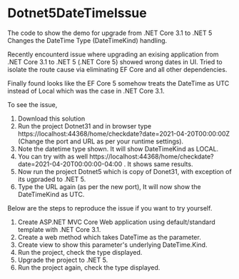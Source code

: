 # Dotnet5DateTimeIssue
The code to show the demo for upgrade from .NET Core 3.1 to .NET 5 Changes the DateTime Type (DateTimeKind) handling.

Recently encounterd issue where upgrading an exising application from .NET Core 3.1 to .NET 5 (.NET Core 5) showed wrong dates in UI.
Tried to isolate the route cause via eliminating EF Core and all other dependencies.

Finally found looks like the EF Core 5 somehow treats the DateTime as UTC instead of Local which was the case in .NET Core 3.1.

To see the issue,

1) Download this solution
2) Run the project Dotnet31 and in browser type https://localhost:44368/home/checkdate?date=2021-04-20T00:00:00Z (Change the port and URL as per your runtime settings).
3) Note the datetime type shown. It will show DateTimeKind as LOCAL.
4) You can try with as well https://localhost:44368/home/checkdate?date=2021-04-20T00:00:00-04:00 . It shows same results.
5) Now run the project Dotnet5 which is copy of Donet31, with exception of its ugpraded to .NET 5.
6) Type the URL again (as per the new port), It will now show the DateTimeKind as UTC.

Below are the steps to reproduce the issue if you want to try yourself.

1) Create ASP.NET MVC Core Web application using default/standard template with .NET Core 3.1.
2) Create a web method which takes DateTime as the parameter.
3) Create view to show this parameter's underlying DateTime.Kind.
4) Run the project, check the type displayed.
5) Upgrade the project to .NET 5.
6) Run the project again, check the type displayed.

